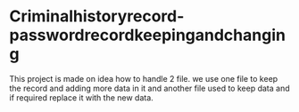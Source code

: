 # Criminalhistoryrecord-passwordrecordkeepingandchanging
This project is made  on idea how to handle 2 file. we use one file to keep the record and adding more data in it and another file used to keep data and if required replace it with the new data.
